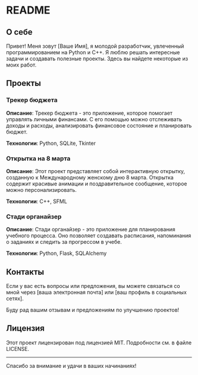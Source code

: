 # README

## О себе

Привет! Меня зовут [Ваше Имя], я молодой разработчик, увлеченный программированием на Python и C++. Я люблю решать интересные задачи и создавать полезные проекты. Здесь вы найдете некоторые из моих работ.

## Проекты

### Трекер бюджета

**Описание**: Трекер бюджета - это приложение, которое помогает управлять личными финансами. С его помощью можно отслеживать доходы и расходы, анализировать финансовое состояние и планировать бюджет.

**Технологии**: Python, SQLite, Tkinter

### Открытка на 8 марта

**Описание**: Этот проект представляет собой интерактивную открытку, созданную к Международному женскому дню 8 марта. Открытка содержит красивые анимации и поздравительное сообщение, которое можно персонализировать.

**Технологии**: C++, SFML

### Стади органайзер

**Описание**: Стади органайзер - это приложение для планирования учебного процесса. Оно позволяет создавать расписания, напоминания о заданиях и следить за прогрессом в учебе.

**Технологии**: Python, Flask, SQLAlchemy

## Контакты

Если у вас есть вопросы или предложения, вы можете связаться со мной через [ваша электронная почта] или [ваш профиль в социальных сетях].

Буду рад вашим отзывам и предложениям по улучшению проектов!

## Лицензия

Этот проект лицензирован под лицензией MIT. Подробности см. в файле LICENSE.

---

Спасибо за внимание и удачи в ваших начинаниях!
